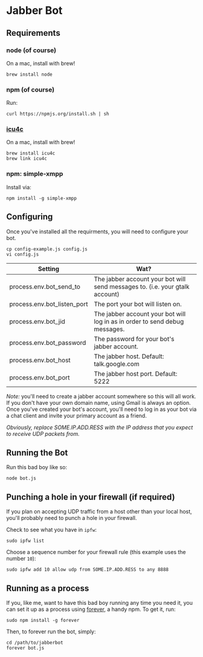 # Jabber Bot

## Requirements
### node (of course)
On a mac, install with brew!

````
brew install node
````

### npm (of course)
Run:
````
curl https://npmjs.org/install.sh | sh
````

### [icu4c](http://userguide.icu-project.org/)
On a mac, install with brew!
````
brew install icu4c
brew link icu4c
````

### npm: simple-xmpp
Install via: 
````
npm install -g simple-xmpp
````

## Configuring
Once you've installed all the requirments, you will need to configure your bot.

````
cp config-example.js config.js
vi config.js
````

<table>
	<thead>
		<tr>
			<th>Setting</th>
			<th>Wat?</th>
		</tr>
	</thead>
	<tbody>
		<tr>
			<td>process.env.bot_send_to</td>
			<td>The jabber account your bot will send messages to. (i.e. your gtalk account)</td>
		</tr>
		<tr>
			<td>process.env.bot_listen_port</td>
			<td>The port your bot will listen on.</td>
		</tr>
		<tr>
			<td>process.env.bot_jid</td>
			<td>The jabber account your bot will log in as in order to send debug messages.</td>
		</tr>
		<tr>
			<td>process.env.bot_password</td>
			<td>The password for your bot's jabber account.</td>
		</tr>
		<tr>
			<td>process.env.bot_host</td>
			<td>The jabber host.  Default: talk.google.com</td>
		</tr>
		<tr>
			<td>process.env.bot_port</td>
			<td>The jabber host port.  Default: 5222</td>
		</tr>
	</tbody>
</table>

*Note:* you'll need to create a jabber account somewhere so this will all work.  If you don't have your own domain name, using Gmail is always an option.  Once you've created your bot's account, you'll need to log in as your bot via a chat client and invite your primary account as a friend.

_Obviously, replace SOME.IP.ADD.RESS with the IP address that you expect
to receive UDP packets from._

## Running the Bot

Run this bad boy like so:

````
node bot.js
````

## Punching a hole in your firewall (if required)
If you plan on accepting UDP traffic from a host other than your local
host, you'll probably need to punch a hole in your firewall.

Check to see what you have in `ipfw`:

````
sudo ipfw list
````

Choose a sequence number for your firewall rule (this example uses the
number `10`):

````
sudo ipfw add 10 allow udp from SOME.IP.ADD.RESS to any 8888
````

## Running as a process

If you, like me, want to have this bad boy running any time you need it,
you can set it up as a process using
[forever](https://github.com/nodejitsu/forever), a handy npm.  To get
it, run:

````
sudo npm install -g forever
````

Then, to forever run the bot, simply:

````
cd /path/to/jabberbot
forever bot.js
````
